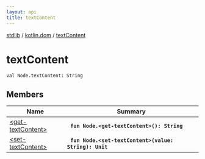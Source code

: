 ```yaml
---
layout: api
title: textContent
---
```

[stdlib](../../index.md) / [kotlin.dom](../index.md) / [textContent](index.md)

# textContent

```
val Node.textContent: String
```

## Members

| Name | Summary |
|------|---------|
|[&lt;get-textContent&gt;](_get-textContent_.md)|&nbsp;&nbsp;**`fun Node.<get-textContent>(): String`**<br>|
|[&lt;set-textContent&gt;](_set-textContent_.md)|&nbsp;&nbsp;**`fun Node.<set-textContent>(value: String): Unit`**<br>|
